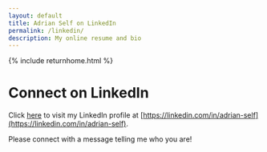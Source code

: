 ```yaml
---
layout: default
title: Adrian Self on LinkedIn
permalink: /linkedin/
description: My online resume and bio
---
```


{% include returnhome.html %}

# Connect on LinkedIn

Click [here](https://linkedin.com/in/adrian-self) to visit my LinkedIn profile at [https://linkedin.com/in/adrian-self](https://linkedin.com/in/adrian-self).

Please connect with a message telling me who you are!